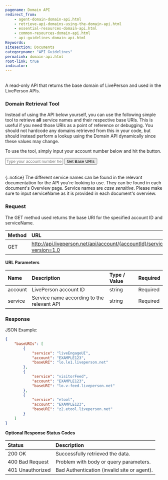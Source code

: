 ```yaml
---
pagename: Domain API
redirect_from:
    - agent-domain-domain-api.html
    - retrieve-api-domains-using-the-domain-api.html
    - essential-resources-domain-api.html
    - common-resources-domain-api.html
    - api-guidelines-domain-api.html
Keywords:
sitesection: Documents
categoryname: "API Guidelines"
permalink: domain-api.html
root-link: true
indicator:
---
```


<br>
A read-only API that returns the base domain of LivePerson and used in the LivePerson APIs.

### Domain Retrieval Tool

Instead of using the API below yourself, you can use the following simple tool to retrieve **all** service names and their respective base URIs. This is useful if you need those URIs as a point of reference or debugging. You should not hardcode any domains retrieved from this in your code, but should instead perform a lookup using the Domain API dynamically since these values may change.

To use the tool, simply input your account number below and hit the button.

<input type="text" id="account" placeholder="Type your account number here">
<input type="button" id="csds-button" value="Get Base URIs">
<table id="csds-result">
</table>

{:.notice}
The different service names can be found in the relevant documentation for the API you're looking to use. They can be found in each document's Overview page. Service names are _case sensitive_. Please make sure to input serviceName as it is provided in each document's overview.

### Request

The GET method used returns the base URI for the specified account ID and serviceName.

| Method | URL                                                                                              |
| :----- | :----------------------------------------------------------------------------------------------- |
| GET    | http://api.liveperson.net/api/account/{accountId}/service/{serviceName}/baseURI.json?version=1.0 |

**URL Parameters**

| Name    | Description                                | Type / Value | Required |
| :------ | :----------------------------------------- | :----------- | :------- |
| account | LivePerson account ID                      | string       | Required |
| service | Service name according to the relevant API | string       | Required |

### Response

JSON Example:

```json
{
	"baseURIs": [
		{
			"service": "liveEngageUI",
			"account": "EXAMPLE123",
			"baseURI": "lo.le1.liveperson.net"
		},
		{
			"service": "visitorFeed",
			"account": "EXAMPLE123",
			"baseURI": "lo.v-feed.liveperson.net"
		},
		{
			"service": "etool",
			"account": "EXAMPLE123",
			"baseURI": "z2.etool.liveperson.net"
		}
	]
}
```

**Optional Response Status Codes**

| Status           | Description                                 |
| :--------------- | :------------------------------------------ |
| 200 OK           | Successfully retrieved the data.            |
| 400 Bad Request  | Problem with body or query parameters.      |
| 401 Unauthorized | Bad Authentication (invalid site or agent). |
